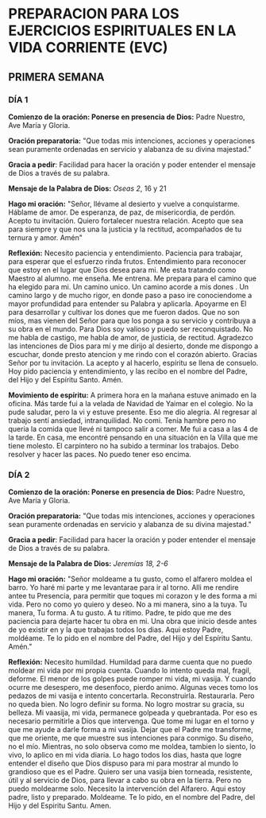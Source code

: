 # PREPARACION PARA LOS EJERCICIOS ESPIRITUALES EN LA VIDA CORRIENTE (EVC)

## PRIMERA SEMANA

### DÍA 1

**Comienzo de la oración: Ponerse en presencia de Dios:** Padre Nuestro, Ave María y Gloria.

**Oración preparatoria:** "Que todas mis intenciones, acciones y operaciones sean puramente ordenadas en servicio y alabanza de su divina majestad."

**Gracia a pedir**: Facilidad para hacer la oración y poder entender el mensaje de Dios a través de su palabra.

**Mensaje de la Palabra de Dios:** _Oseas_ _2_, 16 y 21

**Hago mi oración:** "Señor, llévame al desierto y vuelve a conquistarme. Háblame de amor. De esperanza, de paz, de misericordia, de perdón. Acepto tu invitación. Quiero fortalecer nuestra relación. Acepto que sea para siempre y que nos una la justicia y la rectitud, acompañados de tu ternura y amor. Amén"

**Reflexión:** Necesito paciencia y entendimiento. Paciencia para trabajar, para esperar que el esfuerzo rinda frutos. Entendimiento para reconocer que estoy en el lugar que Dios desea para mi. Me esta tratando como Maestro al alumno. me enseña. Me entrena. Me prepara para el camino que ha elegido para mi. Un camino unico. Un camino acorde a mis dones . Un camino largo y de mucho rigor, en donde paso a paso ire conociendome a mayor profundidad para entender su Palabra y aplicarla. Apoyarme en El para desarrollar y cultivar los dones que me fueron dados. Que no son míos, mas vienen del Señor para que los ponga a su servicio y contribuya a su obra en el mundo. Para Dios soy valioso y puedo ser reconquistado. No me habla de castigo, me habla de amor, de justicia, de rectitud. Agradezco las intenciones de Dios para mí y me dirijo al desierto, donde me dispongo a escuchar, donde presto atencion y me rindo con el corazón abierto. Gracias Señor por tu invitación. La acepto y al hacerlo, espíritu se llena de consuelo. Hoy pido paciencia y entendimiento, y las recibo en el nombre del Padre, del Hijo y del Espíritu Santo. Amén.

**Movimiento de espíritu:** A primera hora en la mañana estuve animado en la oficina. Más tarde fui a la velada de Navidad de Yaimar en el colegio. No la pude saludar, pero la vi y estuve presente. Eso me dio alegria. Al regresar al trabajo sentí ansiedad, intranquilidad. No comi. Tenía hambre pero no queria la comida que llevé ni tampoco salir a comer. Me fui a casa a las 4 de la tarde. En casa, me encontré pensando en una situación en la Villa que me tiene molesto. El carpintero no ha subido a terminar los trabajos. Debo resolver y hacer las paces. No puedo tener eso encima.

### DÍA 2

**Comienzo de la oración: Ponerse en presencia de Dios:** Padre Nuestro, Ave María y Gloria.

**Oración preparatoria:** "Que todas mis intenciones, acciones y operaciones sean puramente ordenadas en servicio y alabanza de su divina majestad."

**Gracia a pedir**: Facilidad para hacer la oración y poder entender el mensaje de Dios a través de su palabra.

**Mensaje de la Palabra de Dios:** _Jeremías 18, 2-6_

**Hago mi oración:** "Señor moldeame a tu gusto, como el alfarero moldea el barro. Yo haré mi parte y me levantarae para ir al torno. Alli me rendire antee tu Presencia, para permitir que toques mi corazon y le des forma a mi vida. Pero no como yo quiero y deseo. No a mi manera, sino a la tuya. Tu manera, Tu forma. A tu gusto. A tu ritimo. Padre, te pido que me des paciencia para dejarte hacer tu obra en mi. Una obra que inicio desde antes de yo existir en y la que trabajas todos los dias. Aqui estoy  Padre, moldéame. Te lo pido en el nombre del Padre, del Hijo y del Espíritu Santu. Amén."

**Reflexión:** Necesito humildad. Humildad para darme cuenta que no puedo moldear mi vida por mi propia cuenta. Cuando lo intento queda mal, fragil, deforme. El menor de los golpes puede romper mi vida, mi vasija. Y cuando ocurre me desespero, me desenfoco, pierdo animo. Algunas veces tomo los pedazos de mi vasija e intento concertarla. Reconstruirla. Restaurarla. Pero no queda bien. No logro definir su forma. No logro mostrar su gracia, su belleza. Mi vaasija, mi vida, permanece golpeada y quebrantada. Por eso es necesario permitirle a Dios que intervenga. Que tome mi lugar en el torno y que me ayude a darle forma a mi vasija. Dejar que el Padre me transforme, que me oriente, me que muestre sus intenciones para conmigo. Su diseño, no el mío. Mientras, no solo observa como me moldea, tambien lo siento, lo vivo, lo aplico en mi vida diaria. Lo hago todos los dias, hasta que logre entender el diseño que Dios dispuso para mi para mostrar al mundo lo grandioso que es el Padre.  Quiero ser una vasija bien torneada, resistente, útil y al servicio de Dios, para llevar a cabo su obra en la tierra. Pero no puedo moldearme solo. Necesito la intervención del Alfarero. Aqui estoy padre, listo y preparado. Moldeame. Te lo pido, en el nombre del Padre, del Hijo y del Espiritu Santu. Amen.

